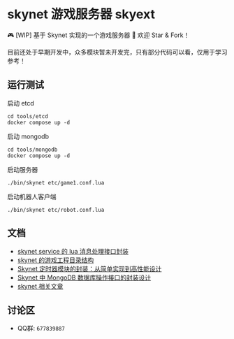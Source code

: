 # skynet 游戏服务器 skyext

🎮 [WIP] 基于 Skynet 实现的一个游戏服务器 🚀 欢迎 Star & Fork！

目前还处于早期开发中，众多模块暂未开发完，只有部分代码可以看，仅用于学习参考！

## 运行测试

启动 etcd

```
cd tools/etcd
docker compose up -d
```

启动 mongodb

```
cd tools/mongodb
docker compose up -d
```

启动服务器

```
./bin/skynet etc/game1.conf.lua
```

启动机器人客户端

```
./bin/skynet etc/robot.conf.lua
```

## 文档

- [skynet service 的 lua 消息处理接口封装](https://blog.hanxi.cc/p/97/)
- [skynet 的游戏工程目录结构](https://blog.hanxi.cc/p/99/)
- [Skynet 定时器模块的封装：从简单实现到高性能设计](https://blog.hanxi.cc/p/100/)
- [Skynet 中 MongoDB 数据库操作接口的封装设计](https://blog.hanxi.cc/p/101/)
- [skynet 相关文章](https://github.com/hanxi/blog/issues?q=is%3Aissue%20state%3Aopen%20label%3ASkynet)

## 讨论区

- QQ群: `677839887`
